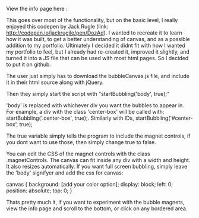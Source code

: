 View the info page here :

This goes over most of the functionality, but on the basic level, I really enjoyed this codepen by Jack Rugle (link: http://codepen.io/jackrugile/pen/DozAd). I wanted to recreate it to learn how it was built, to get a better understanding of canvas, and as a possible addition to my portfolio. Ultimately I decided it didnt fit with how I wanted my portfolio to feel, but I already had re-created it, improved it slightly, and turned it into a JS file that can be used with most html pages. So I decided to put it on github. 

The user just simply has to download the bubbleCanvas.js file, and include it in their html source along with jQuery. 

Then they simply start the script with "startBubbling('body', true);"

'body' is replaced with whichever div you want the bubbles to appear in. For example, a div with the class 'center-box' will be called with: 
startBubbling('.center-box', true);. Similarly with IDs, startBubbling('#center-box', true);

The true variable simply tells the program to include the magnet controls, if you dont want to use those, then simply change true to false. 

You can edit the CSS of the magnet controls with the class .magnetControls. 
The canvas can fit inside any div with a width and height. It also resizes automatically. If you want full screen bubbling, simply leave the 'body' signifyer and add the css for canvas:

canvas { background: [add your color option]; display: block; left: 0; position: absolute; top: 0; }

Thats pretty much it, if you want to experiment with the bubble magnets, view the info page and scroll to the bottom, or click on any bordered area. 
